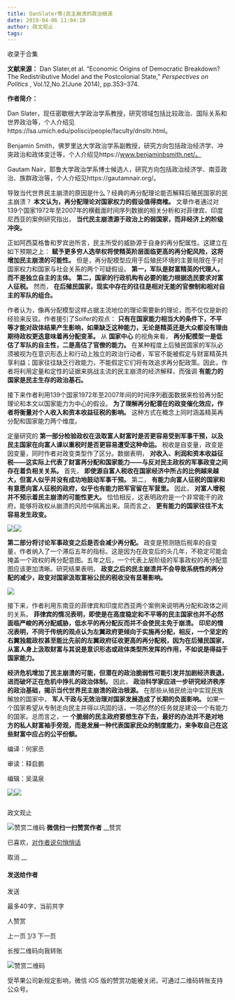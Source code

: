 ```yaml
---
title: DanSlater等|民主崩溃的政治根源
date: 2019-04-06 11:04:18
author: 政文观止
tags: 
---
```



收录于合集

**文献来源：** Dan Slater,et al. “Economic Origins of Democratic Breakdown? The
Redistributive Model and the Postcolonial State,” _Perspectives on Politics_ ,
Vol.12,No.2(June 2014), pp.353–374.

  

 **作者简介：**

Dan
Slater，现任密歇根大学政治学系教授，研究领域包括比较政治、国际关系和世界政治等，个人介绍见https://lsa.umich.edu/polisci/people/faculty/dnsltr.html。

Benjamin
Smith，佛罗里达大学政治学系副教授，研究方向包括政治经济学、冲突政治和政体变迁等，个人介绍见https://www.benjaminbsmith.net/。

Gautam Nair，耶鲁大学政治学系博士候选人，研究方向包括政治经济学、南亚政治、族群政治等，个人介绍见https://gautamnair.org/。

  

  

导致当代世界民主崩溃的原因是什么？经典的再分配理论能否解释后殖民国家的民主崩溃？ **本文认为，再分配理论对国家权力的假设值得商榷。**
文章作者通过对139个国家1972年至2007年的横截面时间序列数据的相关分析和对菲律宾、印度尼西亚的案例研究指出，
**当代民主崩溃源于政治上的弱国家，而非经济上的阶级冲突。**

正如阿西莫格鲁和罗宾逊所言，民主所受的威胁源于自身的再分配属性。这建立在如下预期之上：
**赋予更多穷人选举权将使精英阶层面临更高的再分配风险，这将增加民主崩溃的可能性。**
但是，再分配模型应用于后殖民环境的主要局限在于对国家权力和国家与社会关系的两个可疑假设。 **第一，军队是财富精英的代理人，而不是独立自主的主体。**
**第二，国家的行政机构有必要的能力根据选民要求对富人征税。** 然而， **在后殖民国家，现实中存在的往往是相对无能的官僚制和相对自主的军队的组合。**

作者认为，像再分配模型这样占据主流地位的理论需要新的理论，而不仅仅是新的经验来反驳。作者援引了Soifer的观点：
**只有在国家能力相当大的条件下，不平等才能对政体结果产生影响，如果缺乏这种能力，无论是精英还是大众都没有理由期待政权更迭意味着再分配变革。** 从
**国家中心** 的视角来看， **再分配模型一是低估了军队的自主性，二是高估了官僚的能力。**
在某种程度上后殖民国家的军队必须被视为在意识形态上和行动上独立的政治行动者，军官不能被假定与财富精英共享利益；国家往往缺乏行政能力，不能假定它们将有效追求再分配政策。因此，作者将利用定量和定性的证据来挑战主流的民主崩溃的经济解释，而强调
**有能力的国家是民主生存的政治基石。**

接下来作者利用139个国家1972年至2007年间的时间序列截面数据来检验再分配理论和本文以国家能力为中心的假设。
**为了理解再分配潜在的政变催化效应，作者将衡量对个人收入和资本收益征税的影响。** 这种方式在概念上同时涵盖精英再分配和国家能力两个维度。

定量研究的 **第一部分检验政权在汲取富人财富时是否更容易受到军事干预，以及民主国家在向富人课以重税时是否更容易遭受这种命运。**
税收是自变量，政变是因变量，同时作者对政变类型作了区分。数据表明，
**对收入、利润和资本收益征税——这实际上代表了财富再分配和国家能力——与反对民主政权的军事政变之间存在着负相关关系。** 首先，
**即使源自富人税收在国家经济中所占的比例越来越大，但富人似乎并没有成功地鼓动军事干预。** 第二，
**有能力向富人征税的国家和有意愿向富人征税的政府，似乎也有能力把军官留在军营里。** 因此， **对富人增税并不预示着民主崩溃的可能性更大。**
恰恰相反，这表明政府是一个非常能干的政府，能够将政权从崩溃的风险中隔离出来。简而言之， **更有能力的国家往往不太容易发生政变。**

  

![](/images/448/2.png)![](/images/448/3.png)

  

 **第二部分将讨论军事政变之后是否会减少再分配。**
政变是预测随后税率的自变量，作者纳入了一个滞后五年的指标。这是因为在政变后的头几年，不稳定可能会掩盖一个政权的再分配意图。五年之后，一个代表上层阶级的军事政权的再分配意图应该更加清晰。研究结果表明，
**政变之后的民主崩溃并不会导致系统性的再分配的减少，政变对国家汲取富裕公民的税收没有显著影响。**

  

![](/images/448/4.png)

  

接下来，作者利用东南亚的菲律宾和印度尼西亚两个案例来说明再分配和政体之间的关系。
**菲律宾的情况表明，即使是在高度稳定和不平等的民主国家也并不必然面临严峻的再分配威胁，低水平的再分配反而并不会使民主免于崩溃。**
**印尼的情况表明，不同于传统的观点认为左翼政府更倾向于实施再分配，相反，一个坚定的右翼独裁政权甚至能比先前的左翼政府征收更高的再分配税，因为在后殖民国家，从富人身上汲取财富与其说是意识形态或政体类型所发挥的作用，不如说是得益于国家能力。**

**经济危机增加了民主崩溃的可能，但潜在的政治脆弱性可能引发并加剧经济衰退，进而破坏正在危机中挣扎的政治体制。** 因此，
**政治科学家应进一步研究经济秩序的政治基础，揭示当代世界民主崩溃的政治根源。** 在那些从殖民统治中实现民族解放的国家中，
**军人干政与无效治理对国家发展造成了长期的负面影响。**
如果一个国家希望从专制走向民主并得以巩固的话，一项必然的任务就是建设一个有能力的国家。总而言之，一
**个脆弱的民主政府要想生存下去，最好的办法并不是对地方的私人财富袖手旁观，而是发展一种代表国家民众的制度能力，来争取自己在这些财富中应占的公平份额。**

编译：何家丞

审读：释启鹏

编辑：吴温泉

![](/images/448/5.jpeg)![](/images/448/6.jpeg)

  

![]()

政文观止

![赞赏二维码]() **微信扫一扫赞赏作者** __赞赏

已喜欢，[对作者说句悄悄话](javascript:;)

取消 __

#### 发送给作者

发送

最多40字，当前共字

[](javascript:;) 人赞赏

上一页 [1](javascript:;)/3 下一页

长按二维码向我转账

![赞赏二维码]()

受苹果公司新规定影响，微信 iOS 版的赞赏功能被关闭，可通过二维码转账支持公众号。

